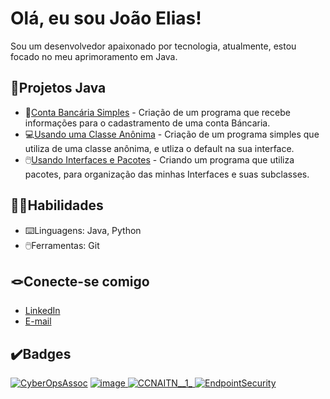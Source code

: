 # Olá, eu sou João Elias!
Sou um desenvolvedor apaixonado por tecnologia, atualmente, estou focado no meu aprimoramento em Java.

## 🔎Projetos Java

* 🏦[Conta Bancária Simples](https://github.com/640Joao/java-basico.git) - Criação de um programa que recebe informações para o cadastramento de uma conta Báncaria.
* 💻[Usando uma Classe Anônima](https://github.com/640Joao/interface-simples.git) - Criação de um programa simples que utiliza de uma classe anônima, e utliza o default na sua interface.
* 🖱️[Usando Interfaces e Pacotes](https://github.com/640Joao/atividades-java.git) - Criando um programa que utiliza pacotes, para organização das minhas Interfaces e suas subclasses.

## 💪🏼Habilidades

* ⌨️Linguagens: Java, Python
* 🖱️Ferramentas: Git

## 🪢Conecte-se comigo

* [LinkedIn](https://www.linkedin.com/in/joão-elias-negreiros-de-souza-matos-87a598307)
* [E-mail](joanegreiros15@gmail.com)

## ✔️Badges

[![CyberOpsAssoc](https://github.com/user-attachments/assets/aa9a5190-386a-4ff7-9800-90f1c0bc91b3)](https://www.credly.com/badges/a992e1aa-8d70-4262-a330-ad5f44bcbd0d/public_url)
[![image](https://github.com/user-attachments/assets/818984b8-401a-4653-928a-6030f5cc6842)
](https://www.credly.com/badges/ccdbeb9e-6509-49bc-b9ad-e1fead2eb9c5/public_url)
[![CCNAITN__1_](https://github.com/user-attachments/assets/de81bd3a-5f5a-4702-bfd7-9e7883d0de95)
](https://www.credly.com/badges/1001476e-2177-4021-b6ea-d3820858b3fc/public_url)
[![EndpointSecurity](https://github.com/user-attachments/assets/e9ea223b-6d41-4998-9be4-7565583ed1f4)
](https://www.credly.com/badges/28d63bc6-a513-4534-978f-fe06f984547b/public_url)
